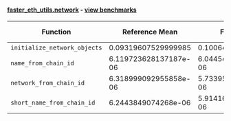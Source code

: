 #### [faster_eth_utils.network](https://github.com/BobTheBuidler/faster-eth-utils/blob/master/faster_eth_utils/network.py) - [view benchmarks](https://github.com/BobTheBuidler/faster-eth-utils/blob/master/benchmarks/test_network_benchmarks.py)

| Function | Reference Mean | Faster Mean | % Change | Speedup (%) | x Faster | Faster |
|----------|---------------|-------------|----------|-------------|----------|--------|
| `initialize_network_objects` | 0.09319607529999985 | 0.10064314079997985 | -7.99% | -7.40% | 0.93x | ❌ |
| `name_from_chain_id` | 6.119723628137187e-06 | 6.0445444360544745e-06 | 1.23% | 1.24% | 1.01x | ✅ |
| `network_from_chain_id` | 6.318999092955858e-06 | 5.733958257666209e-06 | 9.26% | 10.20% | 1.10x | ✅ |
| `short_name_from_chain_id` | 6.2443849074268e-06 | 5.914161519641775e-06 | 5.29% | 5.58% | 1.06x | ✅ |
